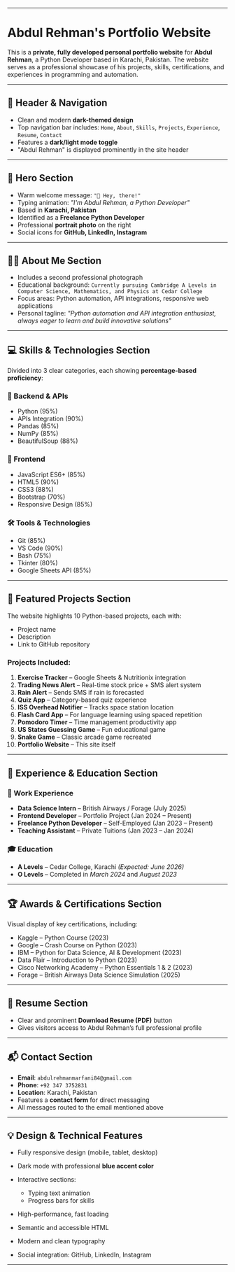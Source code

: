 

---

# Abdul Rehman's Portfolio Website 

This is a **private, fully developed personal portfolio website** for **Abdul Rehman**, a Python Developer based in Karachi, Pakistan. The website serves as a professional showcase of his projects, skills, certifications, and experiences in programming and automation.

---

## 🔹 Header & Navigation

* Clean and modern **dark-themed design**
* Top navigation bar includes: `Home`, `About`, `Skills`, `Projects`, `Experience`, `Resume`, `Contact`
* Features a **dark/light mode toggle**
* "Abdul Rehman" is displayed prominently in the site header

---

## 👋 Hero Section

* Warm welcome message: `"👋 Hey, there!"`
* Typing animation: *"I'm Abdul Rehman, a Python Developer"*
* Based in **Karachi, Pakistan**
* Identified as a **Freelance Python Developer**
* Professional **portrait photo** on the right
* Social icons for **GitHub, LinkedIn, Instagram**

---

## 🧑‍💼 About Me Section

* Includes a second professional photograph
* Educational background:
  `Currently pursuing Cambridge A Levels in Computer Science, Mathematics, and Physics at Cedar College`
* Focus areas: Python automation, API integrations, responsive web applications
* Personal tagline:
  *"Python automation and API integration enthusiast, always eager to learn and build innovative solutions"*

---

## 💻 Skills & Technologies Section

Divided into 3 clear categories, each showing **percentage-based proficiency**:

### 🔧 Backend & APIs

* Python (95%)
* APIs Integration (90%)
* Pandas (85%)
* NumPy (85%)
* BeautifulSoup (88%)

### 🎨 Frontend

* JavaScript ES6+ (85%)
* HTML5 (90%)
* CSS3 (88%)
* Bootstrap (70%)
* Responsive Design (85%)

### 🛠️ Tools & Technologies

* Git (85%)
* VS Code (90%)
* Bash (75%)
* Tkinter (80%)
* Google Sheets API (85%)

---

## 🚀 Featured Projects Section

The website highlights 10 Python-based projects, each with:

* Project name
* Description
* Link to GitHub repository

### Projects Included:

1. **Exercise Tracker** – Google Sheets & Nutritionix integration
2. **Trading News Alert** – Real-time stock price + SMS alert system
3. **Rain Alert** – Sends SMS if rain is forecasted
4. **Quiz App** – Category-based quiz experience
5. **ISS Overhead Notifier** – Tracks space station location
6. **Flash Card App** – For language learning using spaced repetition
7. **Pomodoro Timer** – Time management productivity app
8. **US States Guessing Game** – Fun educational game
9. **Snake Game** – Classic arcade game recreated
10. **Portfolio Website** – This site itself

---

## 🧾 Experience & Education Section

### 💼 Work Experience

* **Data Science Intern** – British Airways / Forage (July 2025)
* **Frontend Developer** – Portfolio Project (Jan 2024 – Present)
* **Freelance Python Developer** – Self-Employed (Jan 2023 – Present)
* **Teaching Assistant** – Private Tuitions (Jan 2023 – Jan 2024)

### 🎓 Education

* **A Levels** – Cedar College, Karachi *(Expected: June 2026)*
* **O Levels** – Completed in *March 2024* and *August 2023*

---

## 🏆 Awards & Certifications Section

Visual display of key certifications, including:

* Kaggle – Python Course (2023)
* Google – Crash Course on Python (2023)
* IBM – Python for Data Science, AI & Development (2023)
* Data Flair – Introduction to Python (2023)
* Cisco Networking Academy – Python Essentials 1 & 2 (2023)
* Forage – British Airways Data Science Simulation (2025)

---

## 📄 Resume Section

* Clear and prominent **Download Resume (PDF)** button
* Gives visitors access to Abdul Rehman’s full professional profile

---

## 📬 Contact Section

* **Email**: `abdulrehmanmarfani84@gmail.com`
* **Phone**: `+92 347 3752831`
* **Location**: Karachi, Pakistan
* Features a **contact form** for direct messaging
* All messages routed to the email mentioned above

---

## 💡 Design & Technical Features

* Fully responsive design (mobile, tablet, desktop)
* Dark mode with professional **blue accent color**
* Interactive sections:

  * Typing text animation
  * Progress bars for skills
* High-performance, fast loading
* Semantic and accessible HTML
* Modern and clean typography
* Social integration: GitHub, LinkedIn, Instagram

---



